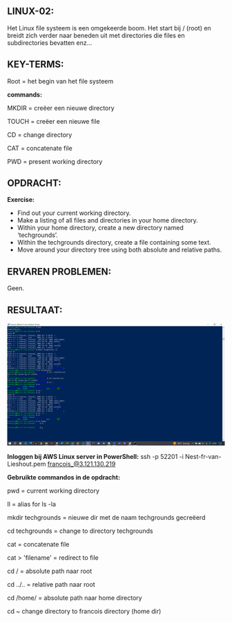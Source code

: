 ## LINUX-02:

Het Linux file systeem is een omgekeerde boom. Het start bij / (root) en breidt
zich verder naar beneden uit met directories die files en subdirectories bevatten enz...

## KEY-TERMS:

Root = het begin van het file systeem

**commands:**

MKDIR = creëer een nieuwe directory

TOUCH = creëer een nieuwe file

CD = change directory

CAT = concatenate file 

PWD = present working directory

## OPDRACHT:

**Exercise:**
* Find out your current working directory.
* Make a listing of all files and directories in your home directory.
* Within your home directory, create a new directory named ‘techgrounds’.
* Within the techgrounds directory, create a file containing some text.
* Move around your directory tree using both absolute and relative paths.

## ERVAREN PROBLEMEN:
Geen.

## RESULTAAT:
![PrtSc result](../00_includes/week1/Linux/2023-06-06_3.png)

**Inloggen bij AWS Linux server in PowerShell:**
ssh -p 52201 -i Nest-fr-van-Lieshout.pem francois_@3.121.130.219

**Gebruikte commandos in de opdracht:**

pwd = current working directory

ll = alias for ls -la

mkdir techgrounds = nieuwe dir met de naam techgrounds gecreëerd

cd techgrounds = change to directory techgrounds

cat = concatenate file

cat > 'filename' = redirect to file

cd / = absolute path naar root

cd ../.. = relative path naar root

cd /home/ = absolute path naar home directory

cd ~ change directory to francois directory (home dir)


